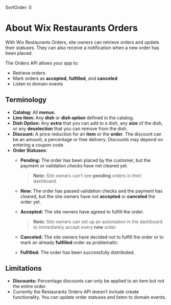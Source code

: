 SortOrder: 0
# About Wix Restaurants Orders

With Wix Restaurants Orders, site owners can retrieve orders and update their statuses. They can also receive a notification when a new order has been placed.

The Orders API allows your app to:

* Retrieve orders
* Mark orders as **accepted**, **fulfilled**, and **canceled**
* Listen to domain events

## Terminology

* **Catalog:** All **menus**.
* **Line Item:** Any **dish** or **dish option** defined in the catalog.
* **Dish Option:** Any **extra** that you can add to a dish, any **size** of the dish, or any **deselection** that you can remove from the dish.
* **Discount:** A price reduction for an **item** or the **order**. The discount can be an amount, a percentage or free delivery. Discounts may depend on entering a coupon code.
* **Order Statuses**:
    * **Pending:** The order has been placed by the customer, but the payment or validation checks have not cleared yet.

        > **Note:** Site owners can't see **pending** orders in their dashboard.
    * **New:** The order has passed validation checks and the payment has cleared, but the site owners have not **accepted** or **canceled** the order yet.
    * **Accepted:** The site owners have agreed to fulfill the order.
        > **Note:** Site owners can set up an automation in the dashboard to immediately accept every **new** order.
    * **Canceled:** The site owners have decided not to fulfill the order or to mark an already **fulfilled** order as problematic.
    * **Fulfilled:** The order has been successfully distributed.

## Limitations

* **Discounts:** Percentage discounts can only be applied to an item but not the entire order.
* Currently the Restaurants Orders API doesn’t include create functionality. You can update order statuses and listen to domain events.
